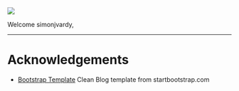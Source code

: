 <img src="https://codeinstitute.s3.amazonaws.com/fullstack/ci_logo_small.png" style="margin: 0;">

Welcome simonjvardy,


---

# Acknowledgements

- [Bootstrap Template](https://startbootstrap.com/theme/clean-blog) Clean Blog template from startbootstrap.com
